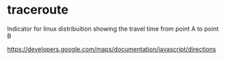 # traceroute
Indicator for linux distribuition showing the travel time from point A to point B

https://developers.google.com/maps/documentation/javascript/directions
